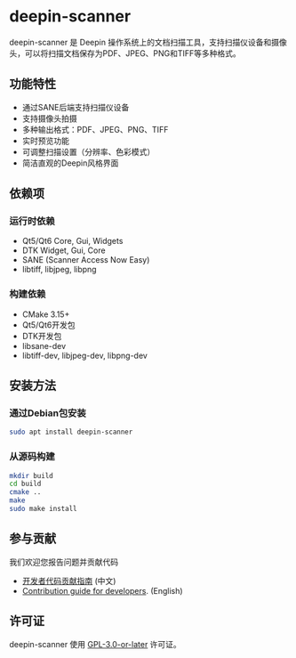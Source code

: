 # deepin-scanner

deepin-scanner 是 Deepin 操作系统上的文档扫描工具，支持扫描仪设备和摄像头，可以将扫描文档保存为PDF、JPEG、PNG和TIFF等多种格式。

## 功能特性

- 通过SANE后端支持扫描仪设备
- 支持摄像头拍摄
- 多种输出格式：PDF、JPEG、PNG、TIFF
- 实时预览功能
- 可调整扫描设置（分辨率、色彩模式）
- 简洁直观的Deepin风格界面

## 依赖项

### 运行时依赖
- Qt5/Qt6 Core, Gui, Widgets
- DTK Widget, Gui, Core
- SANE (Scanner Access Now Easy)
- libtiff, libjpeg, libpng

### 构建依赖
- CMake 3.15+
- Qt5/Qt6开发包
- DTK开发包
- libsane-dev
- libtiff-dev, libjpeg-dev, libpng-dev

## 安装方法

### 通过Debian包安装
```bash
sudo apt install deepin-scanner
```

### 从源码构建
```bash
mkdir build
cd build
cmake ..
make
sudo make install
```

## 参与贡献

我们欢迎您报告问题并贡献代码

* [开发者代码贡献指南](https://github.com/linuxdeepin/developer-center/wiki/Contribution-Guidelines-for-Developers) (中文)
* [Contribution guide for developers](https://github.com/linuxdeepin/developer-center/wiki/Contribution-Guidelines-for-Developers-en). (English)

## 许可证

deepin-scanner 使用 [GPL-3.0-or-later](LICENSE) 许可证。
